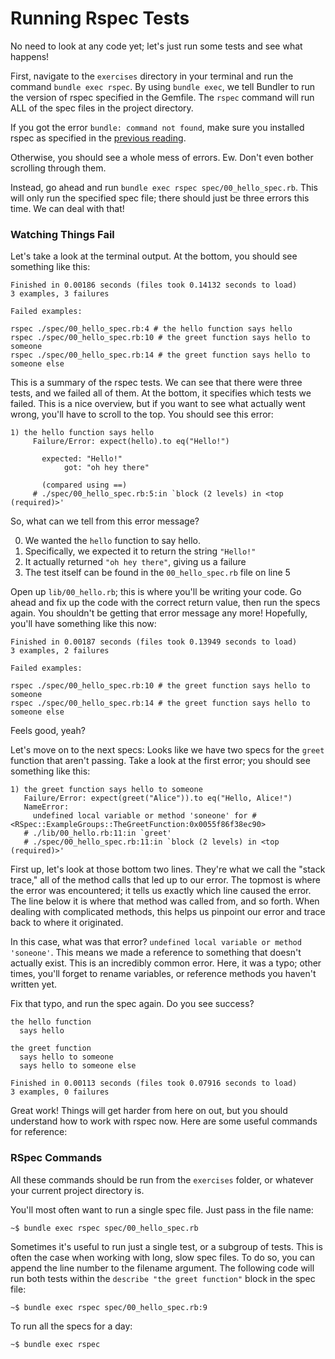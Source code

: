 # Running Rspec Tests

No need to look at any code yet; let's just run some tests and see what
happens!

First, navigate to the `exercises` directory in your terminal and run
the command `bundle exec rspec`. By using `bundle exec`, we tell Bundler
to run the version of rspec specified in the Gemfile. The `rspec` command
will run ALL of the spec files in the project directory.

If you got the error `bundle: command not found`, make sure you installed
rspec as specified in the [previous reading][rspec].

[rspec]: ./installing_rspec.md

Otherwise, you should see a whole mess of errors. Ew. Don't even bother
scrolling through them.

Instead, go ahead and run `bundle exec rspec spec/00_hello_spec.rb`. This
will only run the specified spec file; there should just be three errors
this time. We can deal with that!

### Watching Things Fail

Let's take a look at the terminal output. At the bottom, you should see
something like this:

```
Finished in 0.00186 seconds (files took 0.14132 seconds to load)
3 examples, 3 failures

Failed examples:

rspec ./spec/00_hello_spec.rb:4 # the hello function says hello
rspec ./spec/00_hello_spec.rb:10 # the greet function says hello to someone
rspec ./spec/00_hello_spec.rb:14 # the greet function says hello to someone else
```

This is a summary of the rspec tests. We can see that there were three tests,
and we failed all of them. At the bottom, it specifies which tests we failed.
This is a nice overview, but if you want to see what actually went wrong, you'll
have to scroll to the top. You should see this error:

```
1) the hello function says hello
     Failure/Error: expect(hello).to eq("Hello!")

       expected: "Hello!"
            got: "oh hey there"

       (compared using ==)
     # ./spec/00_hello_spec.rb:5:in `block (2 levels) in <top (required)>'
```

So, what can we tell from this error message?

0. We wanted the `hello` function to say hello.
0. Specifically, we expected it to return the string `"Hello!"`
0. It actually returned `"oh hey there"`, giving us a failure
0. The test itself can be found in the `00_hello_spec.rb` file on line 5

Open up `lib/00_hello.rb`; this is where you'll be writing your code.
Go ahead and fix up the code with the correct return value, then run
the specs again. You shouldn't be getting that error message any more!
Hopefully, you'll have something like this now:

```
Finished in 0.00187 seconds (files took 0.13949 seconds to load)
3 examples, 2 failures

Failed examples:

rspec ./spec/00_hello_spec.rb:10 # the greet function says hello to someone
rspec ./spec/00_hello_spec.rb:14 # the greet function says hello to someone else
```

Feels good, yeah?

Let's move on to the next specs: Looks like we have two specs for the `greet`
function that aren't passing. Take a look at the first error; you should see
something like this:

```
1) the greet function says hello to someone
   Failure/Error: expect(greet("Alice")).to eq("Hello, Alice!")
   NameError:
     undefined local variable or method 'soneone' for #<RSpec::ExampleGroups::TheGreetFunction:0x0055f86f38ec90>
   # ./lib/00_hello.rb:11:in `greet'
   # ./spec/00_hello_spec.rb:11:in `block (2 levels) in <top (required)>'
```

First up, let's look at those bottom two lines. They're what we call
the "stack trace," all of the method calls that led up to our error. The
topmost is where the error was encountered; it tells us exactly which
line caused the error. The line below it is where that method was called
from, and so forth. When dealing with complicated methods, this helps us
pinpoint our error and trace back to where it originated.

In this case, what was that error?
`undefined local variable or method 'soneone'`.
This means we made a reference to something that doesn't actually exist.
This is an incredibly common error. Here, it was a typo; other times,
you'll forget to rename variables, or reference methods you haven't
written yet.

Fix that typo, and run the spec again. Do you see success?

```
the hello function
  says hello

the greet function
  says hello to someone
  says hello to someone else

Finished in 0.00113 seconds (files took 0.07916 seconds to load)
3 examples, 0 failures
```

Great work! Things will get harder from here on out, but you should
understand how to work with rspec now. Here are some useful commands
for reference:

### RSpec Commands

All these commands should be run from the `exercises` folder, or
whatever your current project directory is.

You'll most often want to run a single spec file. Just pass in the file name:

```
~$ bundle exec rspec spec/00_hello_spec.rb
```

Sometimes it's useful to run just a single test, or a subgroup of tests.
This is often the case when working with long, slow spec files.
To do so, you can append the line number to the filename argument. The
following code will run both tests within the `describe "the greet function"`
block in the spec file:

```
~$ bundle exec rspec spec/00_hello_spec.rb:9
```

To run all the specs for a day:

```
~$ bundle exec rspec
```
